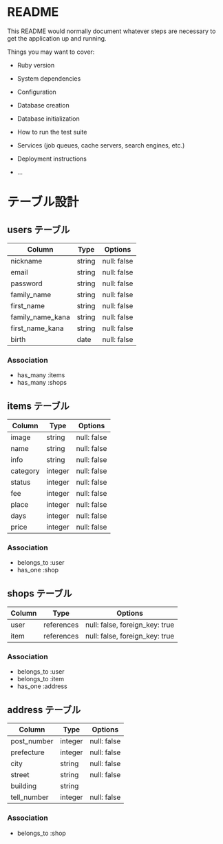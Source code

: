 # README

This README would normally document whatever steps are necessary to get the
application up and running.

Things you may want to cover:

* Ruby version

* System dependencies

* Configuration

* Database creation

* Database initialization

* How to run the test suite

* Services (job queues, cache servers, search engines, etc.)

* Deployment instructions

* ...

# テーブル設計

## users テーブル

| Column            | Type   | Options     |
| ----------------- | ------ | ----------- |
| nickname          | string | null: false |
| email             | string | null: false |
| password          | string | null: false |
| family_name       | string | null: false |
| first_name        | string | null: false |
| family_name_kana  | string | null: false |
| first_name_kana   | string | null: false |
| birth             | date   | null: false |

### Association

- has_many :items
- has_many :shops

## items テーブル

| Column   | Type    | Options     |
| -------- | ------- | ----------- |
| image    | string  | null: false |
| name     | string  | null: false |
| info     | string  | null: false |
| category | integer | null: false |
| status   | integer | null: false |
| fee      | integer | null: false |
| place    | integer | null: false |
| days     | integer | null: false |
| price    | integer | null: false |

### Association

- belongs_to :user
- has_one :shop

## shops テーブル

| Column    | Type       | Options                        |
| ----------| ---------- | ------------------------------ |
| user      | references | null: false, foreign_key: true |
| item      | references | null: false, foreign_key: true |

### Association

- belongs_to :user
- belongs_to :item
- has_one :address

## address テーブル

| Column      | Type     | Options       |
| ------------| -------- | ------------- |
| post_number | integer  | null: false   |
| prefecture  | integer  | null: false   |
| city        | string   | null: false   |
| street      | string   | null: false   |
| building    | string   |               |
| tell_number | integer  | null: false   |

### Association

- belongs_to :shop